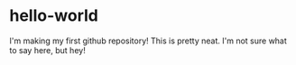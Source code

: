 # hello-world
I'm making my first github repository!
This is pretty neat. I'm not sure what to say here, but hey!
